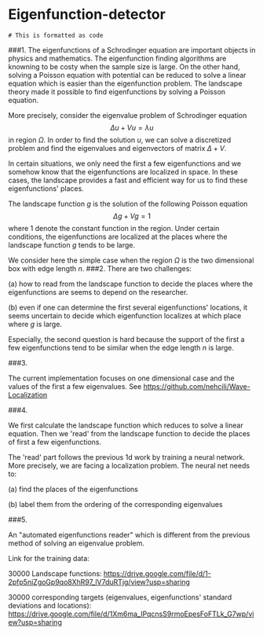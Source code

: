 # Eigenfunction-detector



```
# This is formatted as code
```

###1. 
The eigenfunctions of a Schrodinger equation are important objects in physics and mathematics. The eigenfunction finding algorithms are knowning to be costy when the sample size is large. On the other hand, solving a Poisson equation with potential can be reduced to solve a linear equation which is easier than the eigenfunction problem. 
The landscape theory made it possible to find eigenfunctions by solving a Poisson equation.

More precisely, consider the eigenvalue problem of Schrodinger equation 
$$
  \Delta u + V u = \lambda u
$$
in region $\Omega$.
In order to find the solution $u$, we can solve a discretized problem and find the eigenvalues and eigenvectors of matrix $\Delta + V$.

In certain situations, we only need the first a few eigenfunctions and we somehow know that the eigenfunctions are localized in space. In these cases, the landscape provides a fast and efficient way for us to find these eigenfunctions' places.

The landscape function $g$ is the solution of the following Poisson equation
$$
 \Delta g + V g = 1
$$
where $1$ denote the constant function in the region.
Under certain conditions,
the eigenfunctions are localized at the places where the landscape function $g$ tends to be large. 

We consider here the simple case when the region $\Omega$ is the two dimensional box with edge length $n$.
###2.
There are two challenges:

(a) how to read from the landscape function to decide the places where the eigenfunctions are seems to depend on the researcher. 

(b) even if one can determine the first several eigenfunctions' locations, it seems uncertain to decide which eigenfunction localizes at which place where $g$ is large.

Especially, the second question is hard because the support of the first a few eigenfunctions tend to be similar when the edge length $n$ is large.

###3.

The current implementation focuses on one dimensional case and the values of the first a few eigenvalues. See https://github.com/nehcili/Wave-Localization

###4.

We first calculate the landscape function which reduces to solve a linear equation. Then we 'read' from the landscape function to decide the places of first a few eigenfunctions.

The 'read' part follows the previous 1d work by training a neural network. More precisely, we are facing a localization problem. The neural net needs to:

(a) find the places of the eigenfunctions

(b) label them from the ordering of the corresponding eigenvalues

###5.

An "automated eigenfunctions reader" which is different from the previous method of solving an eigenvalue problem. 


Link for the training data: 

30000 Landscape functions:
https://drive.google.com/file/d/1-2pfp5niZgoGp9qo8XhR97_lV7duRTjg/view?usp=sharing

30000 corresponding targets (eigenvalues, eigenfunctions' standard deviations and locations):
https://drive.google.com/file/d/1Xm6ma_IPqcnsS9rmoEpesFoFTLk_G7wp/view?usp=sharing

